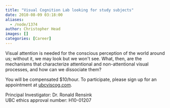 ```yaml
---
title: "Visual Cognition Lab looking for study subjects"
date: 2010-08-09 03:18:00
aliases:
  - /node/1374
author: Christopher Head
images: []
categories: [Career]
---
```


Visual attention is needed for the conscious perception of the world around us; without it, we may look but we won't see. What, then, are the mechanisms that characterize attentional and non-attentional visual processes, and how can we dissociate them?

You will be compensated $10/hour. To participate, please sign up for an appointment at [ubcviscog.com](http://ubcviscog.com/).

Principal Investigator: Dr. Ronald Rensink \
UBC ethics approval number: H10-01207
